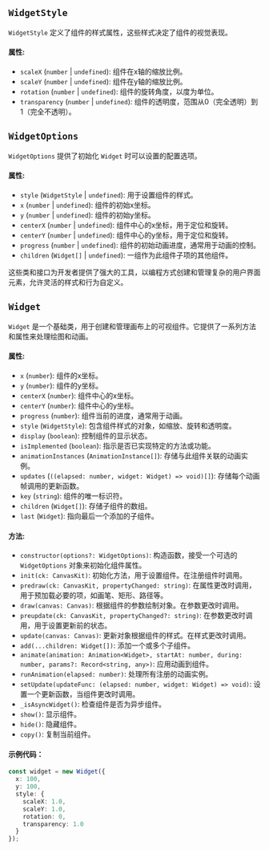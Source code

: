 ## `WidgetStyle`

`WidgetStyle` 定义了组件的样式属性，这些样式决定了组件的视觉表现。

#### 属性:

- `scaleX` (`number` | `undefined`): 组件在x轴的缩放比例。
- `scaleY` (`number` | `undefined`): 组件在y轴的缩放比例。
- `rotation` (`number` | `undefined`): 组件的旋转角度，以度为单位。
- `transparency` (`number` | `undefined`): 组件的透明度，范围从0（完全透明）到1（完全不透明）。

## `WidgetOptions`

`WidgetOptions` 提供了初始化 `Widget` 时可以设置的配置选项。

#### 属性:

- `style` (`WidgetStyle` | `undefined`): 用于设置组件的样式。
- `x` (`number` | `undefined`): 组件的初始x坐标。
- `y` (`number` | `undefined`): 组件的初始y坐标。
- `centerX` (`number` | `undefined`): 组件中心的x坐标，用于定位和旋转。
- `centerY` (`number` | `undefined`): 组件中心的y坐标，用于定位和旋转。
- `progress` (`number` | `undefined`): 组件的初始动画进度，通常用于动画的控制。
- `children` (`Widget[]` | `undefined`): 一组作为此组件子项的其他组件。

这些类和接口为开发者提供了强大的工具，以编程方式创建和管理复杂的用户界面元素，允许灵活的样式和行为自定义。

## `Widget`

`Widget` 是一个基础类，用于创建和管理画布上的可视组件。它提供了一系列方法和属性来处理绘图和动画。

#### 属性:

- `x` (`number`): 组件的x坐标。
- `y` (`number`): 组件的y坐标。
- `centerX` (`number`): 组件中心的x坐标。
- `centerY` (`number`): 组件中心的y坐标。
- `progress` (`number`): 组件当前的进度，通常用于动画。
- `style` (`WidgetStyle`): 包含组件样式的对象，如缩放、旋转和透明度。
- `display` (`boolean`): 控制组件的显示状态。
- `isImplemented` (`boolean`): 指示是否已实现特定的方法或功能。
- `animationInstances` (`AnimationInstance[]`): 存储与此组件关联的动画实例。
- `updates` (`((elapsed: number, widget: Widget) => void)[]`): 存储每个动画帧调用的更新函数。
- `key` (`string`): 组件的唯一标识符。
- `children` (`Widget[]`): 存储子组件的数组。
- `last` (`Widget`): 指向最后一个添加的子组件。

#### 方法:

- `constructor(options?: WidgetOptions)`: 构造函数，接受一个可选的 `WidgetOptions` 对象来初始化组件属性。
- `init(ck: CanvasKit)`: 初始化方法，用于设置组件。在注册组件时调用。
- `predraw(ck: CanvasKit, propertyChanged: string)`: 在属性更改时调用，用于预加载必要的项，如画笔、矩形、路径等。
- `draw(canvas: Canvas)`: 根据组件的参数绘制对象。在参数更改时调用。
- `preupdate(ck: CanvasKit, propertyChanged?: string)`: 在参数更改时调用，用于设置更新前的状态。
- `update(canvas: Canvas)`: 更新对象根据组件的样式。在样式更改时调用。
- `add(...children: Widget[])`: 添加一个或多个子组件。
- `animate(animation: Animation<Widget>, startAt: number, during: number, params?: Record<string, any>)`: 应用动画到组件。
- `runAnimation(elapsed: number)`: 处理所有注册的动画实例。
- `setUpdate(updateFunc: (elapsed: number, widget: Widget) => void)`: 设置一个更新函数，当组件更改时调用。
- `_isAsyncWidget()`: 检查组件是否为异步组件。
- `show()`: 显示组件。
- `hide()`: 隐藏组件。
- `copy()`: 复制当前组件。

#### 示例代码：

```typescript
const widget = new Widget({
  x: 100,
  y: 100,
  style: {
    scaleX: 1.0,
    scaleY: 1.0,
    rotation: 0,
    transparency: 1.0
  }
});
```
